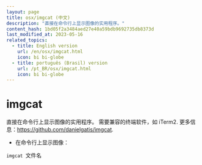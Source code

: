 ```yaml
---
layout: page
title: osx/imgcat (中文)
description: "直接在命令行上显示图像的实用程序。"
content_hash: 1bd05f2a3484aed27e40a59bdb9692735db8373d
last_modified_at: 2023-05-16
related_topics:
  - title: English version
    url: /en/osx/imgcat.html
    icon: bi bi-globe
  - title: português (Brasil) version
    url: /pt_BR/osx/imgcat.html
    icon: bi bi-globe
---
```

# imgcat

直接在命令行上显示图像的实用程序。
需要兼容的终端软件，如 iTerm2.
更多信息：<https://github.com/danielgatis/imgcat>.

- 在命令行上显示图像：

`imgcat `<span class="tldr-var badge badge-pill bg-dark-lm bg-white-dm text-white-lm text-dark-dm font-weight-bold">文件名</span>
